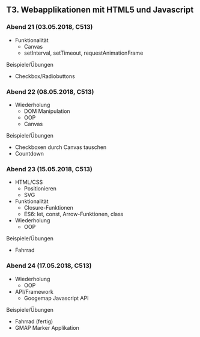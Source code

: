 ## T3. Webapplikationen mit HTML5 und Javascript
### Abend 21 (03.05.2018, C513)
- Funktionalität
  * Canvas
  * setInterval, setTimeout, requestAnimationFrame

Beispiele/Übungen
- Checkbox/Radiobuttons

### Abend 22 (08.05.2018, C513)
- Wiederholung
  * DOM Manipulation
  * OOP
  * Canvas

Beispiele/Übungen
- Checkboxen durch Canvas tauschen
- Countdown

### Abend 23 (15.05.2018, C513)
- HTML/CSS
  * Positionieren
  * SVG
- Funktionalität
  * Closure-Funktionen
  * ES6: let, const, Arrow-Funktionen, class
- Wiederholung
  * OOP

Beispiele/Übungen
- Fahrrad

### Abend 24 (17.05.2018, C513)
- Wiederholung
  * OOP
- API/Framework
  * Googemap Javascript API

Beispiele/Übungen
- Fahrrad (fertig)
- GMAP Marker Applikation
